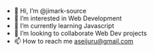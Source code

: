 - 👋 Hi, I’m @jimark-source
- 👀 I’m interested in Web Development
- 🌱 I’m currently learning Javascript
- 💞️ I’m looking to collaborate Web Dev projects
- 📫 How to reach me aseijuru@gmail.com

<!---
jimark-source/jimark-source is a ✨ special ✨ repository because its `README.md` (this file) appears on your GitHub profile.
You can click the Preview link to take a look at your changes.
--->
